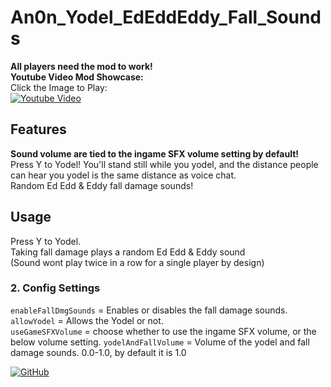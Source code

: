 # An0n_Yodel_EdEddEddy_Fall_Sounds

**All players need the mod to work!**  
**Youtube Video Mod Showcase:**  
Click the Image to Play:  
[![Youtube Video](https://i.imgur.com/uX7kfou.jpeg)](https://youtu.be/8lyHo8U0NA8)

## Features
**Sound volume are tied to the ingame SFX volume setting by default!**  
Press Y to Yodel! You'll stand still while you yodel, and the distance people can hear you yodel is the same distance as voice chat.  
Random Ed Edd & Eddy fall damage sounds!

## Usage
Press Y to Yodel.  
Taking fall damage plays a random Ed Edd & Eddy sound  
(Sound wont play twice in a row for a single player by design)


### 2. Config Settings  
`enableFallDmgSounds` = Enables or disables the fall damage sounds.  
`allowYodel` = Allows the Yodel or not.  
`useGameSFXVolume` = choose whether to use the ingame SFX volume, or the below volume setting.
`yodelAndFallVolume` = Volume of the yodel and fall damage sounds. 0.0-1.0, by default it is 1.0

[![GitHub](https://img.shields.io/badge/GitHub-An0n_Patches_Peak-brightgreen?style=for-the-badge&logo=GitHub)](https://github.com/amooose/An0n_Patches_Peak/)  
